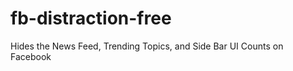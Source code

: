 fb-distraction-free
===================

Hides the News Feed, Trending Topics, and Side Bar UI Counts on Facebook
